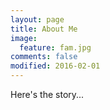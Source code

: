 ```yaml
---
layout: page
title: About Me
image:
  feature: fam.jpg
comments: false
modified: 2016-02-01
---
```


Here's the story...